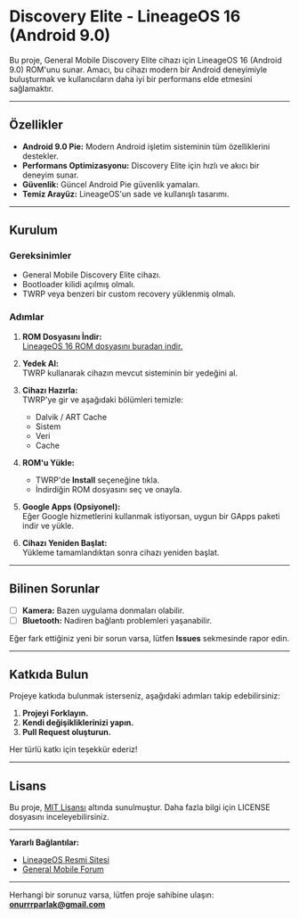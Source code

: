 # Discovery Elite - LineageOS 16 (Android 9.0)

Bu proje, General Mobile Discovery Elite cihazı için LineageOS 16 (Android 9.0) ROM'unu sunar. Amacı, bu cihazı modern bir Android deneyimiyle buluşturmak ve kullanıcıların daha iyi bir performans elde etmesini sağlamaktır.

---

## Özellikler

- **Android 9.0 Pie:** Modern Android işletim sisteminin tüm özelliklerini destekler.
- **Performans Optimizasyonu:** Discovery Elite için hızlı ve akıcı bir deneyim sunar.
- **Güvenlik:** Güncel Android Pie güvenlik yamaları.
- **Temiz Arayüz:** LineageOS'un sade ve kullanışlı tasarımı.

---

## Kurulum

### Gereksinimler

- General Mobile Discovery Elite cihazı.
- Bootloader kilidi açılmış olmalı.
- TWRP veya benzeri bir custom recovery yüklenmiş olmalı.

### Adımlar

1. **ROM Dosyasını İndir:**  
   [LineageOS 16 ROM dosyasını buradan indir.](#)

2. **Yedek Al:**  
   TWRP kullanarak cihazın mevcut sisteminin bir yedeğini al.

3. **Cihazı Hazırla:**  
   TWRP'ye gir ve aşağıdaki bölümleri temizle:
   - Dalvik / ART Cache
   - Sistem
   - Veri
   - Cache

4. **ROM'u Yükle:**  
   - TWRP'de **Install** seçeneğine tıkla.  
   - İndirdiğin ROM dosyasını seç ve onayla.

5. **Google Apps (Opsiyonel):**  
   Eğer Google hizmetlerini kullanmak istiyorsan, uygun bir GApps paketi indir ve yükle.

6. **Cihazı Yeniden Başlat:**  
   Yükleme tamamlandıktan sonra cihazı yeniden başlat.

---

## Bilinen Sorunlar

- [ ] **Kamera:** Bazen uygulama donmaları olabilir. 
- [ ] **Bluetooth:** Nadiren bağlantı problemleri yaşanabilir.

Eğer fark ettiğiniz yeni bir sorun varsa, lütfen **Issues** sekmesinde rapor edin.

---

## Katkıda Bulun

Projeye katkıda bulunmak isterseniz, aşağıdaki adımları takip edebilirsiniz:

1. **Projeyi Forklayın.**
2. **Kendi değişikliklerinizi yapın.**
3. **Pull Request oluşturun.**

Her türlü katkı için teşekkür ederiz!

---

## Lisans

Bu proje, [MIT Lisansı](LICENSE) altında sunulmuştur. Daha fazla bilgi için LICENSE dosyasını inceleyebilirsiniz.

---

**Yararlı Bağlantılar:**

- [LineageOS Resmi Sitesi](https://lineageos.org/)
- [General Mobile Forum](https://forum.generalmobile.com/)

---

Herhangi bir sorunuz varsa, lütfen proje sahibine ulaşın: **onurrrparlak@gmail.com**
